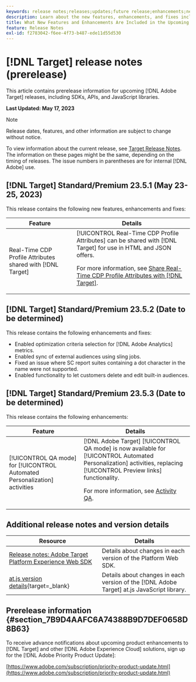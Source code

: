 ```yaml
---
keywords: release notes;releases;updates;future release;enhancements;new features;fixes;updates;prerelease 
description: Learn about the new features, enhancements, and fixes included in the upcoming release of [!DNL Adobe Target], including SDKs, APIs, and JavaScript libraries.
title: What New Features and Enhancements Are Included in the Upcoming [!DNL Target] Release?
feature: Release Notes
exl-id: f2783042-f6ee-4f73-b487-ede11d55d530
---
```

# [!DNL Target] release notes (prerelease)

This article contains prerelease information for upcoming [!DNL Adobe Target] releases, including SDKs, APIs, and JavaScript libraries.

**Last Updated: May 17, 2023**

>[!NOTE]
>
>Release dates, features, and other information are subject to change without notice.
>
>To view information about the current release, see [Target Release Notes](release-notes.md). The information on these pages might be the same, depending on the timing of releases. The issue numbers in parentheses are for internal [!DNL Adobe] use.

## [!DNL Target] Standard/Premium 23.5.1 (May 23-25, 2023)

This release contains the following new features, enhancements and fixes:

|Feature|Details|
|--- |--- |
|Real-Time CDP Profile Attributes shared with [!DNL Target]|[!UICONTROL Real-Time CDP Profile Attributes] can be shared with [!DNL Target] for use in HTML and JSON offers.<P>For more information, see [Share Real-Time CDP Profile Attributes with [!DNL Target]](/help/main/c-integrating-target-with-mac/integrating-with-rtcdp.md#rtcdp-profile-attributes).|

## [!DNL Target] Standard/Premium 23.5.2 (Date to be determined)

This release contains the following enhancements and fixes:

* Enabled optimization criteria selection for [!DNL Adobe Analytics] metrics.
* Enabled sync of external audiences using sling jobs.
* Fixed an issue where SC report suites containing a dot character in the name were not supported.
* Enabled functionality to let customers delete and edit built-in audiences.

## [!DNL Target] Standard/Premium 23.5.3 (Date to be determined)

This release contains the following enhancements:

|Feature|Details|
|--- |--- |
|[!UICONTROL QA mode] for [!UICONTROL Automated Personalization] activities|[!DNL Adobe Target] [!UICONTROL QA mode] is now available for [!UICONTROL Automated Personalization] activities, replacing [!UICONTROL Preview links] functionality.<P>For more information, see [Activity QA](/help/main/c-activities/c-activity-qa/activity-qa.md).|

## Additional release notes and version details

|Resource|Details|
|--- |--- |
|[Release notes: Adobe Target Platform Experience Web SDK](https://experienceleague.adobe.com/docs/experience-platform/edge/release-notes.html?lang=en)|Details about changes in each version of the Platform Web SDK.|
|[at.js version details](https://experienceleague.corp.adobe.com/docs/target-dev/developer/client-side/at-js-implementation/target-atjs-versions.html){target=_blank}|Details about changes in each version of the [!DNL Adobe Target] at.js JavaScript library.|

## Prerelease information {#section_7B9D4AAFC6A74388B9D7DEF0658D8B63} 

To receive advance notifications about upcoming product enhancements to [!DNL Target] and other [!DNL Adobe Experience Cloud] solutions, sign up for the [!DNL Adobe Priority Product Update]:

[https://www.adobe.com/subscription/priority-product-update.html](https://www.adobe.com/subscription/priority-product-update.html)

